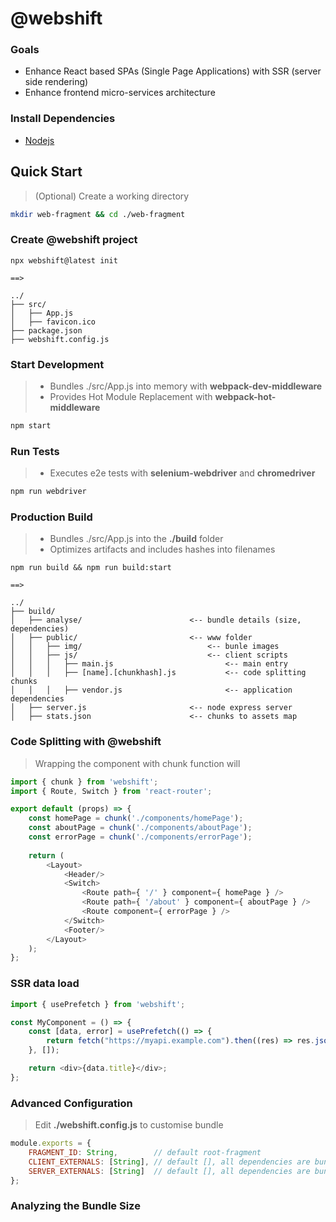 # @webshift

### Goals
* Enhance React based SPAs (Single Page Applications) with SSR (server side rendering)
* Enhance frontend micro-services architecture

### Install Dependencies

* [Nodejs](https://nodejs.org/en/download/)

## Quick Start

> (Optional) Create a working directory
```bash
mkdir web-fragment && cd ./web-fragment
```

### Create @webshift project

```text
npx webshift@latest init

==>

../
├── src/
│   ├── App.js
│   ├── favicon.ico
├── package.json
├── webshift.config.js
```

### Start Development
> 
> * Bundles ./src/App.js into memory with **webpack-dev-middleware**
> * Provides Hot Module Replacement with **webpack-hot-middleware**

```bash
npm start
```

### Run Tests
> 
> * Executes e2e tests with **selenium-webdriver** and **chromedriver**

```bash
npm run webdriver
```

### Production Build
>
> * Bundles ./src/App.js into the **./build** folder
> * Optimizes artifacts and includes hashes into filenames


```test
npm run build && npm run build:start

==>

../
├── build/
│   ├── analyse/                        <-- bundle details (size, dependencies)
│   ├── public/                         <-- www folder
│   │   ├── img/                            <-- bunle images
│   │   ├── js/                             <-- client scripts
│   │   │   ├── main.js                         <-- main entry
│   │   │   ├── [name].[chunkhash].js           <-- code splitting chunks
│   │   │   ├── vendor.js                       <-- application dependencies
│   ├── server.js                       <-- node express server
│   ├── stats.json                      <-- chunks to assets map
```

### Code Splitting with @webshift
> Wrapping the component with chunk function will 

```javascript
import { chunk } from 'webshift';
import { Route, Switch } from 'react-router';

export default (props) => {
    const homePage = chunk('./components/homePage');
    const aboutPage = chunk('./components/aboutPage');
    const errorPage = chunk('./components/errorPage');
    
    return (
        <Layout>
            <Header/>
            <Switch>
                <Route path={ '/' } component={ homePage } />
                <Route path={ '/about' } component={ aboutPage } />
                <Route component={ errorPage } />
            </Switch>
            <Footer/>
        </Layout>
    );
};
```

### SSR data load

```javascript
import { usePrefetch } from 'webshift';

const MyComponent = () => {
    const [data, error] = usePrefetch(() => {
        return fetch("https://myapi.example.com").then((res) => res.json());
    }, []);

    return <div>{data.title}</div>;
};
```

### Advanced Configuration
>
> Edit **./webshift.config.js** to customise bundle

```javascript
module.exports = {
    FRAGMENT_ID: String,        // default root-fragment
    CLIENT_EXTERNALS: [String], // default [], all dependencies are bundled
    SERVER_EXTERNALS: [String]  // default [], all dependencies are bundled
};
```

### Analyzing the Bundle Size
